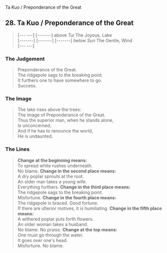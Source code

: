 Ta Kuo / Preponderance of the Great
## 28. Ta Kuo / Preponderance of the Great
> [--- ---]
> [-------] above _Tui_ The Joyous, Lake  
> [-------]
> [-------]
> [-------] below _Sun_ The Gentle, Wind  
> [--- ---]
### The Judgement
> Preponderance of the Great.  
 The ridgepole sags to the breaking point.  
 It furthers one to have somewhere to go.  
 Success.
### The Image
> The lake rises above the trees:  
 The image of Preponderance of the Great.  
 Thus the superior man, when he stands alone,  
 Is unconcerned,  
 And if he has to renounce the world,  
 He is undaunted.
### The Lines

 > **Change at the beginning means:**  
 To spread white rushes underneath.  
 No blame.
 > **Change in the second place means:**  
 A dry poplar sprouts at the root.  
 An older man takes a young wife.  
 Everything furthers.
 > **Change in the third place means:**  
 The ridgepole sags to the breaking point.  
 Misfortune.
 > **Change in the fourth place means:**  
 The ridgepole is braced. Good fortune.  
 If there are ulterior motives, it is humiliating.
 > **Change in the fifth place means:**  
 A withered poplar puts forth flowers.  
 An older woman takes a husband.  
 No blame. No praise.
 > **Change at the top means:**  
 One must go through the water.  
 It goes over one's head.  
 Misfortune. No blame.



